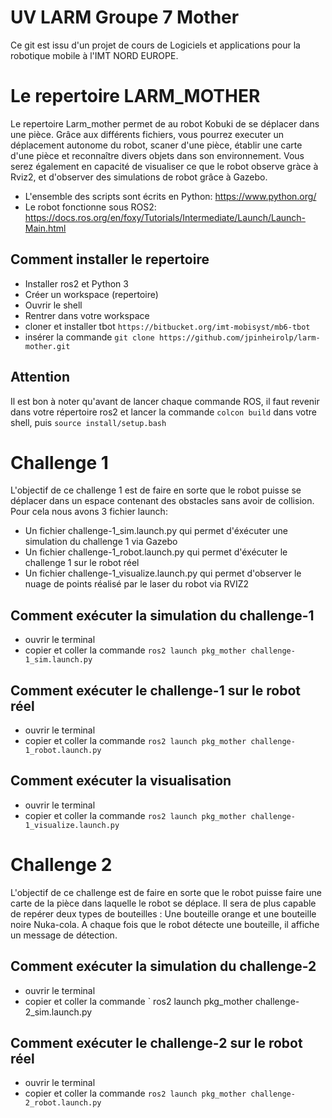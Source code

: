 # UV LARM Groupe 7 Mother

Ce git est issu d'un projet de cours de Logiciels et applications pour la robotique mobile à l'IMT NORD EUROPE. 
# Le repertoire LARM_MOTHER

Le repertoire Larm_mother permet de au robot Kobuki de se déplacer dans une pièce. Grâce aux différents fichiers, vous pourrez executer un déplacement autonome du robot, scaner d'une pièce, établir une carte d'une pièce et reconnaître divers objets dans son environnement. 
Vous serez également en capacité de visualiser ce que le robot observe gràce à Rviz2, et d'observer des simulations de robot grâce à Gazebo. 

- L'ensemble des scripts sont écrits en Python: https://www.python.org/
- Le robot fonctionne sous ROS2: https://docs.ros.org/en/foxy/Tutorials/Intermediate/Launch/Launch-Main.html

## Comment installer le repertoire

- Installer ros2 et Python 3 
- Créer un workspace (repertoire)
- Ouvrir le shell
- Rentrer dans votre workspace
- cloner et installer tbot `https://bitbucket.org/imt-mobisyst/mb6-tbot` 
- insérer la commande `git clone https://github.com/jpinheirolp/larm-mother.git`

## Attention 

Il est bon à noter qu'avant de lancer chaque commande ROS, il faut revenir dans votre répertoire ros2 et lancer la commande ` colcon build ` dans votre shell, puis `source install/setup.bash `

# Challenge 1

L'objectif de ce challenge 1 est de faire en sorte que le robot puisse se déplacer dans un espace contenant des obstacles sans avoir de collision. 
Pour cela nous avons 3 fichier launch:
- Un fichier challenge-1_sim.launch.py qui permet d'éxécuter une simulation du challenge 1 via Gazebo
- Un fichier challenge-1_robot.launch.py qui permet d'éxécuter le challenge 1 sur le robot réel 
- Un fichier challenge-1_visualize.launch.py qui permet d'observer le nuage de points réalisé par le laser du robot via RVIZ2

## Comment exécuter la simulation du challenge-1

  - ouvrir le terminal
  - copier et coller la commande ` ros2 launch pkg_mother challenge-1_sim.launch.py `

## Comment exécuter le challenge-1 sur le robot réel

  - ouvrir le terminal 
  - copier et coller la commande  ` ros2 launch pkg_mother challenge-1_robot.launch.py `
  
## Comment exécuter la visualisation

  - ouvrir le terminal 
  - copier et coller la commande ` ros2 launch pkg_mother challenge-1_visualize.launch.py `

# Challenge 2

L'objectif de ce challenge est de faire en sorte que le robot puisse faire une carte de la pièce dans laquelle le robot se déplace. Il sera de plus capable de repérer deux types de bouteilles :  Une bouteille orange et une bouteille noire Nuka-cola. A chaque fois que le robot détecte une bouteille, il affiche un message de détection.

## Comment exécuter la simulation du challenge-2

  - ouvrir le terminal 
  - copier et coller la commande ` ros2 launch pkg_mother challenge-2_sim.launch.py
  
 ## Comment exécuter le challenge-2 sur le robot réel

  - ouvrir le terminal 
  - copier et coller la commande  ` ros2 launch pkg_mother challenge-2_robot.launch.py `
  

